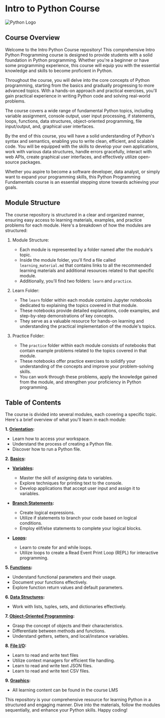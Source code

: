 # Intro to Python Course

![Python Logo](https://upload.wikimedia.org/wikipedia/commons/c/c3/Python-logo-notext.svg)

## Course Overview

Welcome to the Intro Python Course repository! This comprehensive Intro Python
Programming course is designed to provide students with a solid
foundation in Python programming. Whether you're a beginner or have some
programming experience, this course will equip you with the essential knowledge
and skills to become proficient in Python. 

Throughout the course, you will delve into the core concepts of Python
programming, starting from the basics and gradually progressing to more advanced
topics. With a hands-on approach and practical exercises, you'll gain practical
experience in writing Python code and solving real-world problems. 

The course covers a wide range of fundamental Python topics, including variable
assignment, console output, user input processing, if statements, loops,
functions, data structures, object-oriented programming, file input/output, and,
graphical user interfaces. 

By the end of this course, you will have a solid understanding of Python's
syntax and semantics, enabling you to write clean, efficient, and scalable code.
You will be equipped with the skills to develop your own applications, work with
various data structures, handle errors gracefully, interact with web APIs,
create graphical user interfaces, and effectively utilize open-source packages. 

Whether you aspire to become a software developer, data analyst, or simply want
to expand your programming skills, this Python Programming Fundamentals course
is an essential stepping stone towards achieving your goals.

## Module Structure

The course repository is structured in a clear and organized manner, ensuring
easy access to learning materials, examples, and practice problems for each
module. Here's a breakdown of how the modules are structured: 

1. Module Structure:
   - Each module is represented by a folder named after the module's topic.
   - Inside the module folder, you'll find a file called `learning_material.md`
     that contains links to all the recommended learning materials and
     additional resources related to that specific module. 
   - Additionally, you'll find two folders: `learn` and `practice`.

2. Learn Folder:
   - The `learn` folder within each module contains Jupyter notebooks
     dedicated to explaining the topics covered in that module. 
   - These notebooks provide detailed explanations, code examples, and
     step-by-step demonstrations of key concepts. 
   - They serve as a valuable resource for hands-on learning and understanding
     the practical implementation of the module's topics. 

3. Practice Folder:
   - The `practice` folder within each module consists of notebooks that contain
     example problems related to the topics covered in that module. 
   - These notebooks offer practice exercises to solidify your understanding of
     the concepts and improve your problem-solving skills. 
   - You can work through these problems, apply the knowledge gained from the
     module, and strengthen your proficiency in Python programming. 


## Table of Contents

The course is divided into several modules, each covering a specific topic.
Here's a brief overview of what you'll learn in each module: 

**1. [Orientation](./01_orientation/learning_material.md):**
   - Learn how to access your workspace.
   - Understand the process of creating a Python file.
   - Discover how to run a Python file.

**2. [Basics](./02_basics/learning_material.md):**

   - **[Variables](./01_basics/01_variables/00_learning_material.md):**
      - Master the skill of assigning data to variables.
      - Explore techniques for printing text to the console.
      - Develop applications that accept user input and assign it to variables.

   - **[Branch Statements](./01_basics/02_branch_statements/00_learning_material.md):**
      - Create logical expressions.
      - Utilize if statements to branch your code based on logical conditions.
      - Employ elif/else statements to complete your logical blocks.

   - **[Loops](./01_basics/03_loops/00_learning_material.md):**
      - Learn to create for and while loops.
      - Utilize loops to create a Read Event Print Loop (REPL) for interactive programming.

**5. [Functions](./02_functions/learning_material.md):**
   - Understand functional parameters and their usage.
   - Document your functions effectively.
   - Explore function return values and default parameters.

**6. [Data Structures](./03_data_structures/learning_material.md):**
   - Work with lists, tuples, sets, and dictionaries effectively.

**7. [Object-Oriented Programming](./04_objects/learning_material.md):**
   - Grasp the concept of objects and their characteristics.
   - Differentiate between methods and functions.
   - Understand getters, setters, and local/instance variables.

**8. [File I/O](./05_file_io/learning_material.md):**
   - Learn to read and write text files
   - Utilize context managers for efficient file handling.
   - Learn to read and write text JSON files.
   - Learn to read and write text CSV files.

**9. [Graphics](./06_gui/learning_material.md):**
   - All learning content can be found in the course LMS


This repository is your comprehensive resource for learning Python in a
structured and engaging manner. Dive into the materials, follow the modules
sequentially, and enhance your Python skills. Happy coding! 
